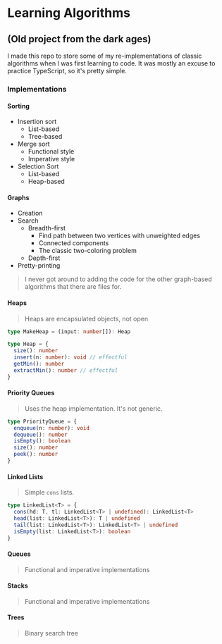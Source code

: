 # Learning Algorithms

## (Old project from the dark ages)

I made this repo to store some of my re-implementations of classic algorithms when I was first learning to code. It was mostly an excuse to practice TypeScript, so it's pretty simple.

### Implementations

#### Sorting

- Insertion sort
  - List-based
  - Tree-based
- Merge sort
  - Functional style
  - Imperative style
- Selection Sort
  - List-based
  - Heap-based
 
#### Graphs

- Creation
- Search
  - Breadth-first
    - Find path between two vertices with unweighted edges
    - Connected components
    - The classic two-coloring problem
  - Depth-first
- Pretty-printing

> I never got around to adding the code for the other graph-based algorithms that there are files for.

#### Heaps

> Heaps are encapsulated objects, not open

```ts
type MakeHeap = (input: number[]): Heap

type Heap = {
  size(): number
  insert(n: number): void // effectful
  getMin(): number
  extractMin(): number // effectful
}
```

#### Priority Queues

> Uses the heap implementation. It's not generic.

```ts
type PriorityQueue = {
  enqueue(n: number): void
  dequeue(): number
  isEmpty(): boolean
  size(): number
  peek(): number
}
```

#### Linked Lists

> Simple `cons` lists.

```ts
type LinkedList<T> = {
  cons(hd: T, tl: LinkedList<T> | undefined): LinkedList<T>
  head(list: LinkedList<T>): T | undefined
  tail(list: LinkedList<T>): LinkedList<T> | undefined
  isEmpty(list: LinkedList<T>): boolean
}
```

#### Queues

> Functional and imperative implementations

#### Stacks

> Functional and imperative implementations

#### Trees

> Binary search tree
